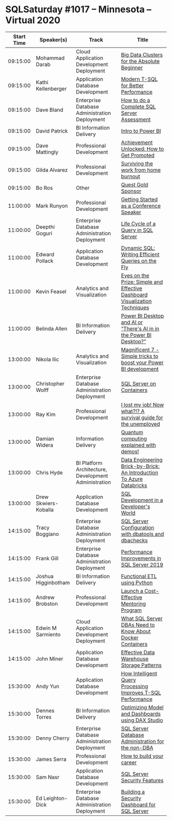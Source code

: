 # SQLSaturday #1017 – Minnesota – Virtual 2020
Start Time|Speaker(s)|Track|Title
---|---|---|---
09:15:00|Mohammad Darab|Cloud Application Development  Deployment|[Big Data Clusters for the Absolute Beginner](108680.md)
09:15:00|Kathi Kellenberger|Application  Database Development|[Modern T-SQL for Better Performance](108695.md)
09:15:00|Dave Bland|Enterprise Database Administration  Deployment|[How to do a Complete SQL Server Assessment](108748.md)
09:15:00|David Patrick|BI Information Delivery|[Intro to Power BI](108773.md)
09:15:00|Dave Mattingly|Professional Development|[Achievement Unlocked: How to Get Promoted](108782.md)
09:15:00|Gilda Alvarez|Professional Development|[Surviving the work from home burnout](108994.md)
09:15:00|Bo Ros|Other|[Quest Gold Sponsor](110419.md)
11:00:00|Mark Runyon|Professional Development|[Getting Started as a Conference Speaker](108662.md)
11:00:00|Deepthi Goguri|Enterprise Database Administration  Deployment|[Life Cycle of a Query in SQL Server](108676.md)
11:00:00|Edward Pollack|Application  Database Development|[Dynamic SQL: Writing Efficient Queries on the Fly](108787.md)
11:00:00|Kevin Feasel|Analytics and Visualization|[Eyes on the Prize:  Simple and Effective Dashboard Visualization Techniques](108810.md)
11:00:00|Belinda Allen|BI Information Delivery|[Power BI Desktop and AI or “There's AI in in the Power BI Desktop?”](108875.md)
13:00:00|Nikola Ilic|Analytics and Visualization|[Magnificent 7 - Simple tricks to boost your Power BI development](108682.md)
13:00:00|Christopher Wolff|Enterprise Database Administration  Deployment|[SQL Server on Containers](108697.md)
13:00:00|Ray Kim|Professional Development|[I lost my job!  Now what?!?  A survival guide for the unemployed](108722.md)
13:00:00|Damian Widera|Information Delivery|[Quantum computing explained with demos!](108824.md)
13:00:00|Chris Hyde|BI Platform Architecture, Development  Administration|[Data Engineering Brick-by-Brick: An Introduction To Azure Databricks](109099.md)
13:00:00|Drew Skwiers-Koballa|Application  Database Development|[SQL Development in a Developer's World](109105.md)
14:15:00|Tracy Boggiano|Enterprise Database Administration  Deployment|[SQL Server Configuration with dbatools and dbachecks](108688.md)
14:15:00|Frank Gill|Enterprise Database Administration  Deployment|[Performance Improvements in SQL Server 2019](108691.md)
14:15:00|Joshua Higginbotham|BI Information Delivery|[Functional ETL using Python](108715.md)
14:15:00|Andrew Brobston|Professional Development|[Launch a Cost-Effective Mentoring Program](108800.md)
14:15:00|Edwin M Sarmiento|Cloud Application Development  Deployment|[What SQL Server DBAs Need to Know About Docker Containers](108847.md)
14:15:00|John Miner|Application  Database Development|[Effective Data Warehouse Storage Patterns](108910.md)
15:30:00|Andy Yun|Application  Database Development|[How Intelligent Query Processing Improves T-SQL Performance](108673.md)
15:30:00|Dennes Torres|BI Information Delivery|[Optimizing Model and Dashboards using DAX Studio](108709.md)
15:30:00|Denny Cherry|Enterprise Database Administration  Deployment|[SQL Server Database Administration for the non-DBA](108732.md)
15:30:00|James Serra|Professional Development|[How to build your career](108741.md)
15:30:00|Sam Nasr|Application  Database Development|[SQL Server Security Features](108767.md)
15:30:00|Ed Leighton-Dick|Enterprise Database Administration  Deployment|[Building a Security Dashboard for SQL Server](109113.md)
